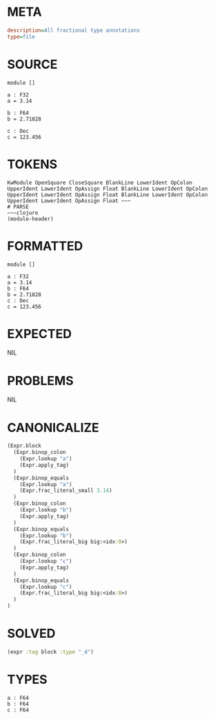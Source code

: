 # META
~~~ini
description=All fractional type annotations
type=file
~~~
# SOURCE
~~~roc
module []

a : F32
a = 3.14

b : F64
b = 2.71828

c : Dec
c = 123.456
~~~
# TOKENS
~~~text
KwModule OpenSquare CloseSquare BlankLine LowerIdent OpColon UpperIdent LowerIdent OpAssign Float BlankLine LowerIdent OpColon UpperIdent LowerIdent OpAssign Float BlankLine LowerIdent OpColon UpperIdent LowerIdent OpAssign Float ~~~
# PARSE
~~~clojure
(module-header)
~~~
# FORMATTED
~~~roc
module []

a : F32
a = 3.14
b : F64
b = 2.71828
c : Dec
c = 123.456
~~~
# EXPECTED
NIL
# PROBLEMS
NIL
# CANONICALIZE
~~~clojure
(Expr.block
  (Expr.binop_colon
    (Expr.lookup "a")
    (Expr.apply_tag)
  )
  (Expr.binop_equals
    (Expr.lookup "a")
    (Expr.frac_literal_small 3.14)
  )
  (Expr.binop_colon
    (Expr.lookup "b")
    (Expr.apply_tag)
  )
  (Expr.binop_equals
    (Expr.lookup "b")
    (Expr.frac_literal_big big:<idx:0>)
  )
  (Expr.binop_colon
    (Expr.lookup "c")
    (Expr.apply_tag)
  )
  (Expr.binop_equals
    (Expr.lookup "c")
    (Expr.frac_literal_big big:<idx:8>)
  )
)
~~~
# SOLVED
~~~clojure
(expr :tag block :type "_d")
~~~
# TYPES
~~~roc
a : F64
b : F64
c : F64
~~~
